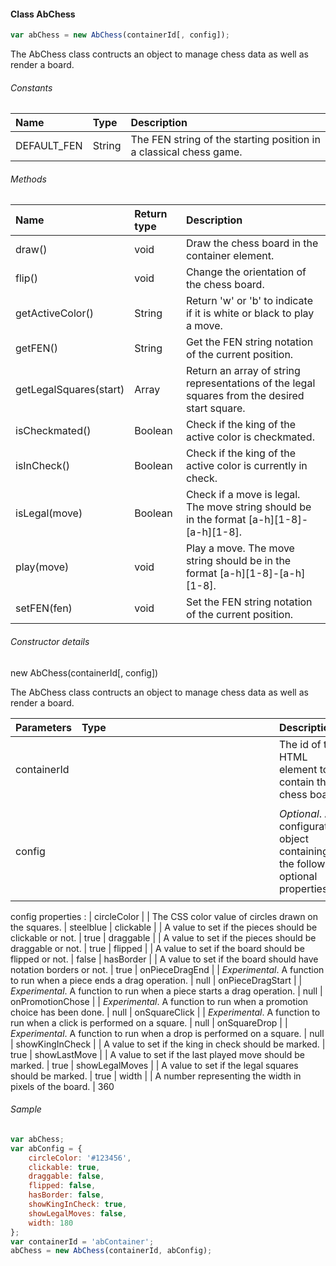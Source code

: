 #### Class AbChess

```Javascript
var abChess = new AbChess(containerId[, config]);
```
The AbChess class contructs an object to manage chess data as well as render a board.


###### Constants

| Name | Type | Description |
| :--- | :--- | :--- |
| DEFAULT_FEN | String | The FEN string of the starting position in a classical chess game. |

###### Methods

| Name | Return type | Description |
| :--- | :--- | :--- |
| draw() | void | Draw the chess board in the container element. |
| flip() | void | Change the orientation of the chess board. |
| getActiveColor() | String | Return 'w' or 'b' to indicate if it is white or black to play a move. |
| getFEN() | String | Get the FEN string notation of the current position. |
| getLegalSquares(start) | Array | Return an array of string representations of the legal squares from the desired start square. |
| isCheckmated() | Boolean | Check if the king of the active color is checkmated. |
| isInCheck() | Boolean | Check if the king of the active color is currently in check. |
| isLegal(move) | Boolean | Check if a move is legal. The move string should be in the format [a-h][1-8]-[a-h][1-8]. |
| play(move) | void | Play a move. The move string should be in the format [a-h][1-8]-[a-h][1-8]. |
| setFEN(fen) | void | Set the FEN string notation of the current position. |


###### Constructor details

new AbChess(containerId[, config])

The AbChess class contructs an object to manage chess data as well as render a board.

| Parameters | Type | Description | Default |
| :--- | :--- | :--- | :--- |
| containerId | <String> | The id of the HTML element to contain the chess board. |
| config | <Object> | *Optional*. A configuration object containing the following optional properties. |

config properties :
| circleColor | <String> | The CSS color value of circles drawn on the squares. | steelblue
| clickable | <Boolean> | A value to set if the pieces should be clickable or not. | true
| draggable | <Boolean> | A value to set if the pieces should be draggable or not. | true
| flipped | <Boolean> | A value to set if the board should be flipped or not. | false
| hasBorder | <Boolean> | A value to set if the board should have notation borders or not. | true
| onPieceDragEnd | <Function> | *Experimental*. A function to run when a piece ends a drag operation. | null
| onPieceDragStart | <Function> | *Experimental*. A function to run when a piece starts a drag operation. | null
| onPromotionChose | <Function> | *Experimental*. A function to run when a promotion choice has been done. | null
| onSquareClick | <Function> | *Experimental*. A function to run when a click is performed on a square. | null
| onSquareDrop | <Function> | *Experimental*. A function to run when a drop is performed on a square. | null
| showKingInCheck | <Boolean> | A value to set if the king in check should be marked. | true
| showLastMove | <Boolean> | A value to set if the last played move should be marked. | true
| showLegalMoves | <Boolean> | A value to set if the legal squares should be marked. | true
| width | <Number> | A number representing the width in pixels of the board. | 360

###### Sample

```Javascript
var abChess;
var abConfig = {
    circleColor: '#123456',
    clickable: true,
    draggable: false,
    flipped: false,
    hasBorder: false,
    showKingInCheck: true,
    showLegalMoves: false,
    width: 180  
};
var containerId = 'abContainer';
abChess = new AbChess(containerId, abConfig);
```
